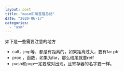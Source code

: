 ```yaml
---
layout: post
title: "masm汇编差错总结"
date: "2020-06-17"
categories: 
  - "asm"
---
```


如下是一些需要注意的地方

- call，jmp等，都是有距离的，如果距离过大，要有far ptr
- proc ，函数，如果为far，那么结尾就要retf
- push和pop一定要成对出现，且寄存器的名字要一样。
